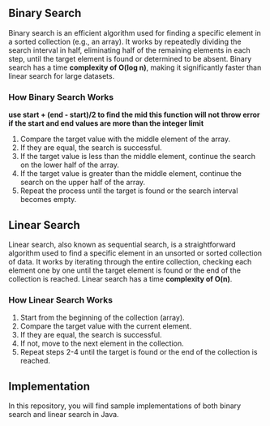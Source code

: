 ## Binary Search

Binary search is an efficient algorithm used for finding a specific element in a sorted collection (e.g., an array). It works by repeatedly dividing the search interval in half, eliminating half of the remaining elements in each step, until the target element is found or determined to be absent. Binary search has a time **complexity of O(log n)**, making it significantly faster than linear search for large datasets.

### How Binary Search Works
**use start + (end - start)/2 to find the mid this function will not throw error if the start and end values are more than the integer limit**

1. Compare the target value with the middle element of the array.
2. If they are equal, the search is successful.
3. If the target value is less than the middle element, continue the search on the lower half of the array.
4. If the target value is greater than the middle element, continue the search on the upper half of the array.
5. Repeat the process until the target is found or the search interval becomes empty.

## Linear Search

Linear search, also known as sequential search, is a straightforward algorithm used to find a specific element in an unsorted or sorted collection of data. It works by iterating through the entire collection, checking each element one by one until the target element is found or the end of the collection is reached. Linear search has a time **complexity of O(n)**.

### How Linear Search Works

1. Start from the beginning of the collection (array).
2. Compare the target value with the current element.
3. If they are equal, the search is successful.
4. If not, move to the next element in the collection.
5. Repeat steps 2-4 until the target is found or the end of the collection is reached.

## Implementation

In this repository, you will find sample implementations of both binary search and linear search in Java.
